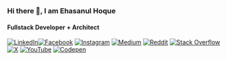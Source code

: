 ### Hi there 👋, I am Ehasanul Hoque
####  Fullstack Developer + Architect
[![LinkedIn](https://img.shields.io/badge/LinkedIn-%230077B5.svg?logo=linkedin&logoColor=white)](https://linkedin.com/in/ehasnul.haque)[![Facebook](https://img.shields.io/badge/Facebook-%231877F2.svg?logo=Facebook&logoColor=white)](https://facebook.com/ehasnul.haque) [![Instagram](https://img.shields.io/badge/Instagram-%23E4405F.svg?logo=Instagram&logoColor=white)](https://instagram.com/ehasnul.haque)  [![Medium](https://img.shields.io/badge/Medium-12100E?logo=medium&logoColor=white)](https://medium.com/@ehasnul.haque) [![Reddit](https://img.shields.io/badge/Reddit-%23FF4500.svg?logo=Reddit&logoColor=white)](https://reddit.com/user/ehasnul.haque) [![Stack Overflow](https://img.shields.io/badge/-Stackoverflow-FE7A16?logo=stack-overflow&logoColor=white)](https://stackoverflow.com/users/ehasnul.haque) [![X](https://img.shields.io/badge/X-black.svg?logo=X&logoColor=white)](https://x.com/ehasnul.haque) [![YouTube](https://img.shields.io/badge/YouTube-%23FF0000.svg?logo=YouTube&logoColor=white)](https://youtube.com/@ehasnul.haque) [![Codepen](https://img.shields.io/badge/Codepen-000000?style=for-the-badge&logo=codepen&logoColor=white)](https://codepen.io/ehasnul.haque) 

<!--
**Ehasaniceiu04/Ehasaniceiu04** is a ✨ _special_ ✨ repository because its `README.md` (this file) appears on your GitHub profile.

Here are some ideas to get you started:

- 🔭 I’m currently working on ...
- 🌱 I’m currently learning ...
- 👯 I’m looking to collaborate on ...
- 🤔 I’m looking for help with ...
- 💬 Ask me about ...
- 📫 How to reach me: ...
- 😄 Pronouns: ...
- ⚡ Fun fact: ...
-->
